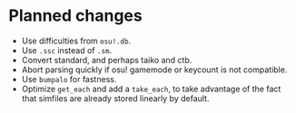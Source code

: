 

# Planned changes

- Use difficulties from `osu!.db`.
- Use `.ssc` instead of `.sm`.
- Convert standard, and perhaps taiko and ctb.
- Abort parsing quickly if osu! gamemode or keycount is not compatible.
- Use `bumpalo` for fastness.
- Optimize `get_each` and add a `take_each`, to take advantage of the fact that simfiles are
    already stored linearly by default.

